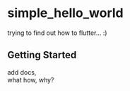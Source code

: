 # simple_hello_world

trying to find out how to flutter... :)

## Getting Started
add docs,   
what how, why?

